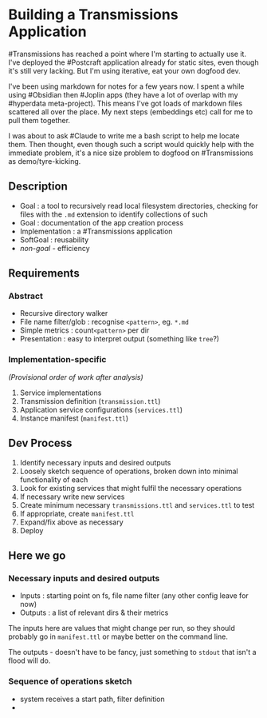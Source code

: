 # Building a Transmissions Application

#Transmissions has reached a point where I'm starting to actually use it. I've deployed the #Postcraft application already for static sites, even though it's still very lacking. But I'm using iterative, eat your own dogfood dev.

I've been using markdown for notes for a few years now. I spent a while using #Obsidian then #Joplin apps (they have a lot of overlap with my #hyperdata meta-project).
This means I've got loads of markdown files scattered all over the place. My next steps (embeddings etc) call for me to pull them together.

I was about to ask #Claude to write me a bash script to help me locate them. Then thought, even though such a script would quickly help with the immediate problem, it's a nice size problem to dogfood on #Transmissions as demo/tyre-kicking.

## Description

- Goal : a tool to recursively read local filesystem directories, checking for files with the `.md` extension to identify collections of such
- Goal : documentation of the app creation process
- Implementation : a #Transmissions application
- SoftGoal : reusability
- _non-goal_ - efficiency

## Requirements

### Abstract

- Recursive directory walker
- File name filter/glob : recognise `<pattern>`, eg. `*.md`
- Simple metrics : count`<pattern>` per dir
- Presentation : easy to interpret output (something like `tree`?)

### Implementation-specific

_(Provisional order of work after analysis)_

1. Service implementations
2. Transmission definition (`transmission.ttl`)
3. Application service configurations (`services.ttl`)
4. Instance manifest (`manifest.ttl`)

## Dev Process

1. Identify necessary inputs and desired outputs
2. Loosely sketch sequence of operations, broken down into minimal functionality of each
3. Look for existing services that might fulfil the necessary operations
4. If necessary write new services
5. Create minimum necessary `transmissions.ttl` and `services.ttl` to test
6. If appropriate, create `manifest.ttl`
7. Expand/fix above as necessary
8. Deploy

## Here we go

### Necessary inputs and desired outputs

- Inputs : starting point on fs, file name filter (any other config leave for now)
- Outputs : a list of relevant dirs & their metrics

The inputs here are values that might change per run, so they should probably go in `manifest.ttl` or maybe better on the command line.

The outputs - doesn't have to be fancy, just something to `stdout` that isn't a flood will do.

### Sequence of operations sketch

- system receives a start path, filter definition
-
